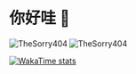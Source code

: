 # 你好哇 👋
<p><img align="left" src="https://github-readme-stats.vercel.app/api/top-langs?username=TheSorry404&show_icons=true&locale=en&layout=compact" alt="TheSorry404" /></p>
<p><img align="center" src="https://github-readme-streak-stats.herokuapp.com/?user=TheSorry404&" alt="TheSorry404" /></p>

[![WakaTime stats](https://github-readme-stats.vercel.app/api/wakatime?username=TheSorry404)](https://github.com/anuraghazra/github-readme-stats)


<!--
**TheSorry404/TheSorry404** is a ✨ _special_ ✨ repository because its `README.md` (this file) appears on your GitHub profile.

Here are some ideas to get you started:

- 🔭 I’m currently working on ...
- 🌱 I’m currently learning ...
- 👯 I’m looking to collaborate on ...
- 🤔 I’m looking for help with ...
- 💬 Ask me about ...
- 📫 How to reach me: ...
- 😄 Pronouns: ...
- ⚡ Fun fact: ...
-->
